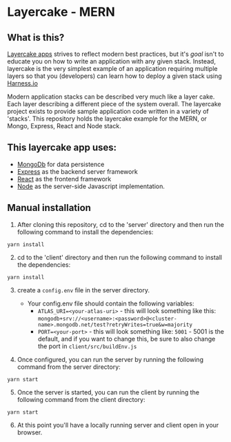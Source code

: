 # Layercake - MERN

## What is this?

[Layercake apps](https://github.com/harness_community/layercake/) strives to reflect modern best practices, but it's _goal_ isn't to educate you on how to write an application with any given stack. Instead, layercake is the very simplest example of an application requiring multiple layers so that you (developers) can learn how to deploy a given stack using [Harness.io](https://harness.io)

Modern application stacks can be described very much like a layer cake. Each layer describing a different piece of the system overall. The layercake project exists to provide sample application code written in a variety of 'stacks'. This repository holds the layercake example for the MERN, or Mongo, Express, React and Node stack.

## This layercake app uses:

-   [MongoDb](https://mongodb.com) for data persistence
-   [Express](https://expressjs.com) as the backend server framework
-   [React](https://reactjs.com) as the frontend framework
-   [Node](https://nodejs.org) as the server-side Javascript implementation.

## Manual installation

1. After cloning this repository, cd to the 'server' directory and then run the following command to install the dependencies:

```
yarn install
```

2. cd to the 'client' directory and then run the following command to install the dependencies:

```
yarn install
```

3. create a `config.env` file in the server directory.

    - Your config.env file should contain the following variables:
        - `ATLAS_URI=<your-atlas-uri>` - this will look something like this: `mongodb+srv://<username>:<password>@<cluster-name>.mongodb.net/test?retryWrites=true&w=majority`
        - `PORT=<your-port>` - this will look something like: `5001` - 5001 is the default, and if you want to change this, be sure to also change the port in `client/src/buildEnv.js`

4. Once configured, you can run the server by running the following command from the server directory:

```
yarn start
```

5. Once the server is started, you can run the client by running the following command from the client directory:

```
yarn start
```

6. At this point you'll have a locally running server and client open in your browser.
